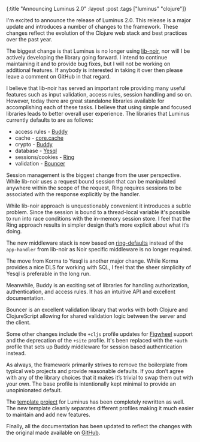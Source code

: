 {:title "Announcing Luminus 2.0"
 :layout :post
 :tags ["luminus" "clojure"]}

I'm excited to announce the release of Luminus 2.0. This release is a major update and introduces a number of changes to the framework. These changes reflect the evolution of the Clojure web stack and best practices over the past year.

The biggest change is that Luminus is no longer using [lib-noir](https://github.com/noir-clojure/lib-noir), nor will I be actively developing the library going forward. I intend to continue maintaining it and to provide bug fixes, but I will not be working on additional features. If anybody is interested in taking it over then please leave a comment on GitHub in that regard.

I believe that lib-noir has served an important role providing many useful features such as input validation, access rules, session handling and so on. However, today there are great standalone libraries available for accomplishing each of these tasks. I believe that using simple and focused libraries leads to better overall user experience. The libraries that Luminus currently defaults to are as follows:

* access rules - [Buddy](https://github.com/funcool/buddy)
* cache  - [core.cache](https://github.com/clojure/core.cache)
* crypto - [Buddy](https://github.com/funcool/buddy)
* database - [Yesql](https://github.com/krisajenkins/yesql)
* sessions/cookies - [Ring](https://github.com/ring-clojure/ring/wiki/Sessions)
* validation - [Bouncer](https://github.com/leonardoborges/bouncer)

Session management is the biggest change from the user perspective. While lib-noir uses a request bound session that can be manipulated anywhere within the scope of the request, Ring requires sessions to be associated with the response explicitly by the handler.

While lib-noir approach is unquestionably convenient it introduces a subtle problem. Since the session is bound to a thread-local variable it's possible to run into race conditions with the in-memory session store. I feel that the Ring approach results in simpler design that’s more explicit about what it’s doing.

The new middleware stack is now based on  [ring-defaults](https://github.com/ring-clojure/ring-defaults) instead of the `app-handler` from lib-noir as Noir specific middleware is no longer required.


The move from Korma to Yesql is another major change. While Korma provides a nice DLS for working with SQL, I feel that the sheer simplicity of Yesql is preferable in the long run.

Meanwhile, Buddy is an exciting set of libraries for handling authorization, authentication, and access rules. It has an intuitive API and excellent documentation.

Bouncer is an excellent validation library that works with both Clojure and ClojureScript allowing for shared validation logic between the server and the client.

Some other changes include the `+cljs` profile updates for [Figwheel](https://github.com/bhauman/lein-figwheel) support and the deprecation of the `+site` profile. It's been replaced with the `+auth` profile  that sets up Buddy middleware for session based authentication instead.

As always, the framework primarily strives to remove the boilerplate from typical web projects and provide reasonable defaults. If you don’t agree with any of the library choices that it makes it’s trivial to swap them out with your own. The base profile is intentionally kept minimal to provide an unopinionated default.

The [template project](https://github.com/yogthos/luminus-template) for Luminus has been completely rewritten as well. The new template cleanly separates different profiles making it much easier to maintain and add new features.

Finally, all the documentation has been updated to reflect the changes with the original made available on [GitHub](https://github.com/yogthos/luminus/tree/master/resources/docs-1.x).
